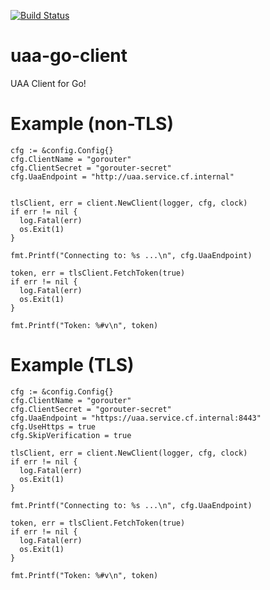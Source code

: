 [![Build Status](https://travis-ci.org/cf-routing/uaa-go-client.svg?branch=master)](https://travis-ci.org/cf-routing/uaa-go-client)

# uaa-go-client
UAA Client for Go!

# Example (non-TLS)

```
cfg := &config.Config{}
cfg.ClientName = "gorouter"
cfg.ClientSecret = "gorouter-secret"
cfg.UaaEndpoint = "http://uaa.service.cf.internal"


tlsClient, err = client.NewClient(logger, cfg, clock)
if err != nil {
  log.Fatal(err)
  os.Exit(1)
}

fmt.Printf("Connecting to: %s ...\n", cfg.UaaEndpoint)

token, err = tlsClient.FetchToken(true)
if err != nil {
  log.Fatal(err)
  os.Exit(1)
}

fmt.Printf("Token: %#v\n", token)
```


# Example (TLS)

```
cfg := &config.Config{}
cfg.ClientName = "gorouter"
cfg.ClientSecret = "gorouter-secret"
cfg.UaaEndpoint = "https://uaa.service.cf.internal:8443"
cfg.UseHttps = true
cfg.SkipVerification = true

tlsClient, err = client.NewClient(logger, cfg, clock)
if err != nil {
  log.Fatal(err)
  os.Exit(1)
}

fmt.Printf("Connecting to: %s ...\n", cfg.UaaEndpoint)

token, err = tlsClient.FetchToken(true)
if err != nil {
  log.Fatal(err)
  os.Exit(1)
}

fmt.Printf("Token: %#v\n", token)
```
